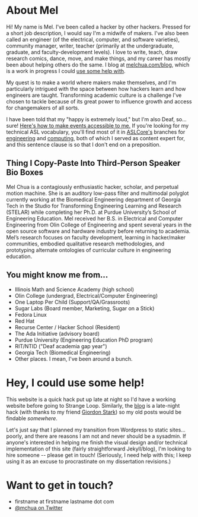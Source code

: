 # About Mel

Hi! My name is Mel. I've been called a hacker by other hackers. Pressed for a short job description, I would say I'm a midwife of makers. I've also been called an engineer (of the electrical, computer, and software varieties), community manager, writer, teacher (primarily at the undergraduate, graduate, and faculty-development levels). I love to write, teach, draw research comics, dance, move, and make things, and my career has mostly been about helping others do the same. I blog at [melchua.com/blog](http://melchua.com/blog/), which is a work in progress I could [use some help with](https://melchua.com/#hey-i-could-use-some-help).

My quest is to make a world where makers make themselves, and I'm particularly intrigued with the space between how hackers learn and how engineers are taught. Transforming academic culture is a challenge I've chosen to tackle because of its great power to influence growth and access for changemakers of all sorts.

I have been told that my "happy is extremely loud," but I'm also Deaf, so... sure! [Here's how to make events accessible to me.](http://mchua.github.io/a11y/) If you're looking for my technical ASL vocabulary, you'll find most of it in [ASLCore's](https://aslcore.org/) branches for [engineering](https://aslcore.org/engineering) and [computing](https://aslcore.org/computerscience), both of which I served as content expert for, and this sentence clause is so that I don't end on a preposition. 

## Thing I Copy-Paste Into Third-Person Speaker Bio Boxes

Mel Chua is a contagiously enthusiastic hacker, scholar, and perpetual motion machine. She is an auditory low-pass filter and multimodal polyglot currently working at the Biomedical Engineering department of Georgia Tech in the Studio for Transforming Engineering Learning and Research (STELAR) while completing her Ph.D. at Purdue University’s School of Engineering Education. Mel received her B.S. in Electrical and Computer Engineering from Olin College of Engineering and spent several years in the open source software and hardware industry before returning to academia. Mel’s research focuses on faculty development, learning in hacker/maker communities, embodied qualitative research methodologies, and prototyping alternate ontologies of curricular culture in engineering education.

## You might know me from...

- Illinois Math and Science Academy (high school)
- Olin College (undergrad, Electrical/Computer Engineering)
- One Laptop Per Child (Support/QA/Grassroots)
- Sugar Labs (Board member, Marketing, Sugar on a Stick)
- Fedora Linux
- Red Hat
- Recurse Center / Hacker School (Resident)
- The Ada Initiative (advisory board)
- Purdue University (Engineering Education PhD program)
- RIT/NTID ("Deaf academia gap year")
- Georgia Tech (Biomedical Engineering)
- Other places. I mean, I've been around a bunch.

# Hey, I could use some help!

This website is a quick hack put up late at night so I'd have a working website before going to Strange Loop. Similarly, the [blog](http://melchua.com/blog/) is a late-night hack (with thanks to my friend [Giordon Stark](https://giordonstark.com)) so my old posts would be findable _somewhere_. 

Let's just say that I planned my transition from Wordpress to static sites... poorly, and there are reasons I am not and never should be a sysadmin. If anyone's interested in helping me finish the visual design and/or technical implementation of this site (fairly straightforward Jekyll/blog), I'm looking to hire someone -- please get in touch! (Seriously, I need help with this; I keep using it as an excuse to procrastinate on my dissertation revisions.)

# Want to get in touch?

- firstname at firstname lastname dot com
- [@mchua on Twitter](http://twitter.com/mchua)
